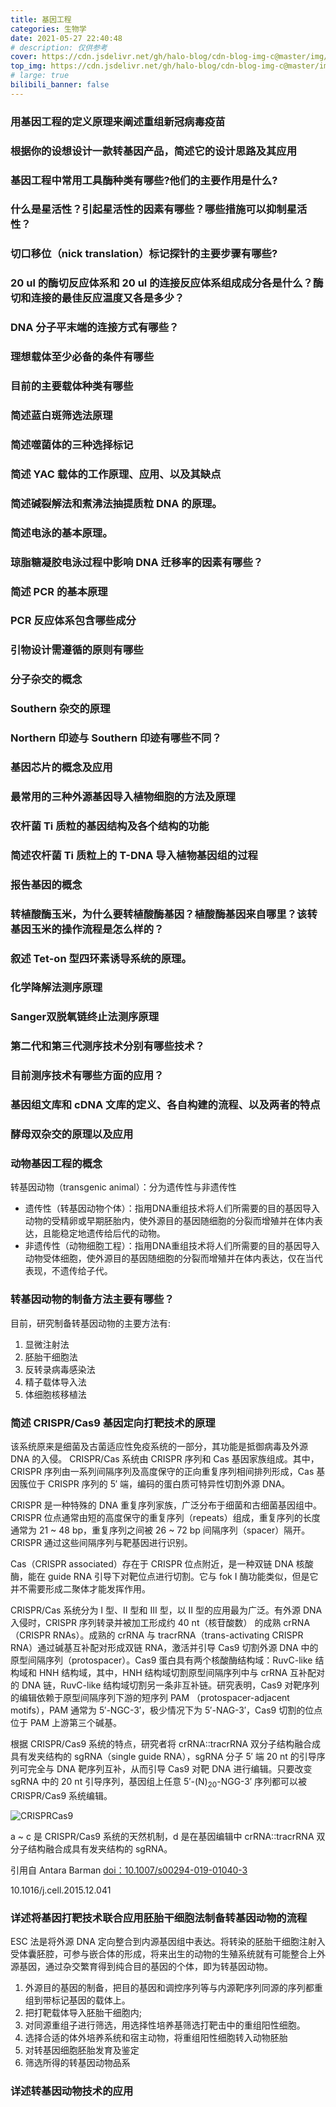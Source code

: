 ```yaml
---
title: 基因工程
categories: 生物学
date: 2021-05-27 22:40:48
# description: 仅供参考
cover: https://cdn.jsdelivr.net/gh/halo-blog/cdn-blog-img-c@master/img/基因工程.jpg
top_img: https://cdn.jsdelivr.net/gh/halo-blog/cdn-blog-img-c@master/img/基因工程.jpg
# large: true
bilibili_banner: false
---
```


### 用基因工程的定义原理来阐述重组新冠病毒疫苗

### 根据你的设想设计一款转基因产品，简述它的设计思路及其应用

### 基因工程中常用工具酶种类有哪些?他们的主要作用是什么?

### 什么是星活性？引起星活性的因素有哪些？哪些措施可以抑制星活性？

### 切口移位（nick translation）标记探针的主要步骤有哪些?

### 20 ul 的酶切反应体系和 20 ul 的连接反应体系组成成分各是什么？酶切和连接的最佳反应温度又各是多少？

### DNA 分子平末端的连接方式有哪些？

### 理想载体至少必备的条件有哪些

### 目前的主要载体种类有哪些

### 简述蓝白斑筛选法原理

### 简述噬菌体的三种选择标记

### 简述 YAC 载体的工作原理、应用、以及其缺点

### 简述碱裂解法和煮沸法抽提质粒 DNA 的原理。

### 简述电泳的基本原理。

### 琼脂糖凝胶电泳过程中影响 DNA 迁移率的因素有哪些？

### 简述 PCR 的基本原理

### PCR 反应体系包含哪些成分

### 引物设计需遵循的原则有哪些

### 分子杂交的概念

### Southern 杂交的原理

### Northern 印迹与 Southern 印迹有哪些不同？

### 基因芯片的概念及应用

### 最常用的三种外源基因导入植物细胞的方法及原理

### 农杆菌 Ti 质粒的基因结构及各个结构的功能

### 简述农杆菌 Ti 质粒上的 T-DNA 导入植物基因组的过程

### 报告基因的概念

### 转植酸酶玉米，为什么要转植酸酶基因？植酸酶基因来自哪里？该转基因玉米的操作流程是怎么样的？

### 叙述 Tet-on 型四环素诱导系统的原理。

### 化学降解法测序原理

### Sanger双脱氧链终止法测序原理

### 第二代和第三代测序技术分别有哪些技术？

### 目前测序技术有哪些方面的应用？

### 基因组文库和 cDNA 文库的定义、各自构建的流程、以及两者的特点

### 酵母双杂交的原理以及应用

### 动物基因工程的概念

转基因动物（transgenic animal）：分为遗传性与非遗传性

+ 遗传性（转基因动物个体）：指用DNA重组技术将人们所需要的目的基因导入动物的受精卵或早期胚胎内，使外源目的基因随细胞的分裂而增殖并在体内表达，且能稳定地遗传给后代的动物。
+ 非遗传性（动物细胞工程）：指用DNA重组技术将人们所需要的目的基因导入动物受体细胞，使外源目的基因随细胞的分裂而增殖并在体内表达，仅在当代表现，不遗传给子代。

### 转基因动物的制备方法主要有哪些？

目前，研究制备转基因动物的主要方法有:
1. 显微注射法
2. 胚胎干细胞法
3. 反转录病毒感染法
4. 精子载体导入法
5. 体细胞核移植法

### 简述 CRISPR/Cas9 基因定向打靶技术的原理

该系统原来是细菌及古菌适应性免疫系统的一部分，其功能是抵御病毒及外源 DNA 的入侵。 CRISPR/Cas 系统由 CRISPR 序列和 Cas 基因家族组成。其中，CRISPR 序列由一系列间隔序列及高度保守的正向重复序列相间排列形成，Cas 基因簇位于 CRISPR 序列的 5′ 端，编码的蛋白质可特异性切割外源 DNA。

CRISPR 是一种特殊的 DNA 重复序列家族，广泛分布于细菌和古细菌基因组中。CRISPR 位点通常由短的高度保守的重复序列（repeats）组成，重复序列的长度通常为 21 \~ 48 bp，重复序列之间被 26 \~ 72 bp 间隔序列（spacer）隔开。CRISPR 通过这些间隔序列与靶基因进行识别。

Cas（CRISPR associated）存在于 CRISPR 位点附近，是一种双链 DNA 核酸酶，能在 guide RNA 引导下对靶位点进行切割。它与 fok I 酶功能类似，但是它并不需要形成二聚体才能发挥作用。

CRISPR/Cas 系统分为 I 型、Ⅱ 型和 Ⅲ 型，以 Ⅱ 型的应用最为广泛。有外源 DNA 入侵时，CRISPR 序列转录并被加工形成约 40 nt（核苷酸数） 的成熟 crRNA（CRISPR RNAs）。成熟的 crRNA 与 tracrRNA（trans-activating CRISPR RNA）通过碱基互补配对形成双链 RNA，激活并引导 Cas9 切割外源 DNA 中的原型间隔序列（protospacer）。Cas9 蛋白具有两个核酸酶结构域：RuvC-like 结构域和 HNH 结构域，其中，HNH 结构域切割原型间隔序列中与 crRNA 互补配对的 DNA 链，RuvC-like 结构域切割另一条非互补链。研究表明，Cas9 对靶序列的编辑依赖于原型间隔序列下游的短序列 PAM （protospacer-adjacent motifs），PAM 通常为 5′-NGC-3′，极少情况下为 5′-NAG-3′，Cas9 切割的位点位于 PAM 上游第三个碱基。

根据 CRISPR/Cas9 系统的特点，研究者将 crRNA::tracrRNA 双分子结构融合成具有发夹结构的 sgRNA（single guide RNA），sgRNA 分子 5′ 端 20 nt 的引导序列可完全与 DNA 靶序列互补，从而引导 Cas9 对靶 DNA 进行编辑。只要改变 sgRNA 中的 20 nt 引导序列，基因组上任意 5′-(N)<sub>20</sub>-NGG-3′ 序列都可以被 CRISPR/Cas9 系统编辑。

![CRISPRCas9](https://cdn.jsdelivr.net/gh/halo-blog/cdn-blog-img-c@master/img/CRISPRCas9.49zxlie890s0.png)

a \~ c 是 CRISPR/Cas9 系统的天然机制，d 是在基因编辑中 crRNA::tracrRNA 双分子结构融合成具有发夹结构的 sgRNA。

引用自 Antara Barman [ doi：10.1007/s00294-019-01040-3 ](https://sci-hub.se/10.1007/s00294-019-01040-3)



10.1016/j.cell.2015.12.041


### 详述将基因打靶技术联合应用胚胎干细胞法制备转基因动物的流程


ESC 法是将外源 DNA 定向整合到内源基因组中表达。将转染的胚胎干细胞注射入受体囊胚腔，可参与嵌合体的形成，将来出生的动物的生殖系统就有可能整合上外源基因，通过杂交繁育得到纯合目的基因的个体，即为转基因动物。

1. 外源目的基因的制备，把目的基因和调控序列等与内源靶序列同源的序列都重组到带标记基因的载体上。
2. 把打靶载体导入胚胎干细胞内;
3. 对同源重组子进行筛选，用选择性培养基筛选打靶击中的重组阳性细胞。
4. 选择合适的体外培养系统和宿主动物，将重组阳性细胞转入动物胚胎
5. 对转基因细胞胚胎发育及鉴定
6. 筛选所得的转基因动物品系

### 详述转基因动物技术的应用

